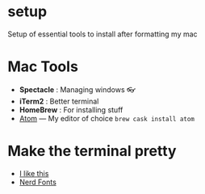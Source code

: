 # setup
Setup of essential tools to install after formatting my mac

# Mac Tools

- **Spectacle** : Managing windows 👓
- **iTerm2** : Better terminal 
- **HomeBrew** : For installing stuff
- [Atom](https://atom.io/) — My editor of choice ``` brew cask install atom ```


# Make the terminal pretty
- [I like this](https://medium.com/@Clovis_app/configuration-of-a-beautiful-efficient-terminal-and-prompt-on-osx-in-7-minutes-827c29391961)
- [Nerd Fonts](https://github.com/ryanoasis/nerd-fonts#option-4-homebrew-fonts)
